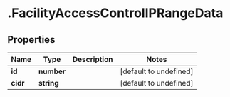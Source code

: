 # .FacilityAccessControlIPRangeData

## Properties

Name | Type | Description | Notes
------------ | ------------- | ------------- | -------------
**id** | **number** |  | [default to undefined]
**cidr** | **string** |  | [default to undefined]

